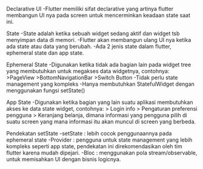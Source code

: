 Declarative UI
-Flutter memiliki sifat declarative yang artinya flutter membangun UI nya pada screen untuk mencerminkan keadaan state saat ini.


State
-State adalah ketika sebuah widget sedang aktif dan widget tsb menyimpan data di memori.
-Flutter akan membangun ulang UI nya ketika ada state atau data yang berubah.
-Ada 2 jenis state dalam flutter, ephemeral state dan app state.

Ephemeral State
-Digunakan ketika tidak ada bagian lain pada widget tree yang membutuhkan untuk megakses data widgetnya, contohnya:
	>PageView
	>BottomNavigationBar
	>Switch Button
-Tidak perlu state management yang kompleks
-Hanya membutuhkan StatefulWidget dengan menggunakan fungsi setState()


App State
-Digunakan ketika bagian yang lain suatu aplikasi membutuhkan akses ke data state widget, contohnya:
	> Login info
	> Pengaturan preferensi pengguna 
	> Keranjang belanja, dimana informasi yang pengguna pilih di suatu screen yang mana informasi itu akan muncul di screen yang berbeda.

Pendekatan setState
-setState : lebih cocok penggunaannya pada ephemeral state
-Provider : pengguna untuk state management yang lebih kompleks seperti app state, pendekatan ini direkomendasikan oleh tim flutter karena mudah dipejari.
-Bloc : menggunakan pola stream/observable, untuk memisahkan UI dengan bisnis logicnya.